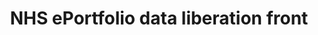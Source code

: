 ---
hackday: 02-liverpool
links:
  website: http://nhseportfoliorevolution.wordpress.com
  code:
    - https://github.com/ntoll/eportfolio-hack
summary: Extracting data from the walled garden that is the NHS E-Portfolio
team:
- '@ntoll'
- '@_elljay_'
- '@marcus_baw'
title: NHS ePortfolio data liberation front
---